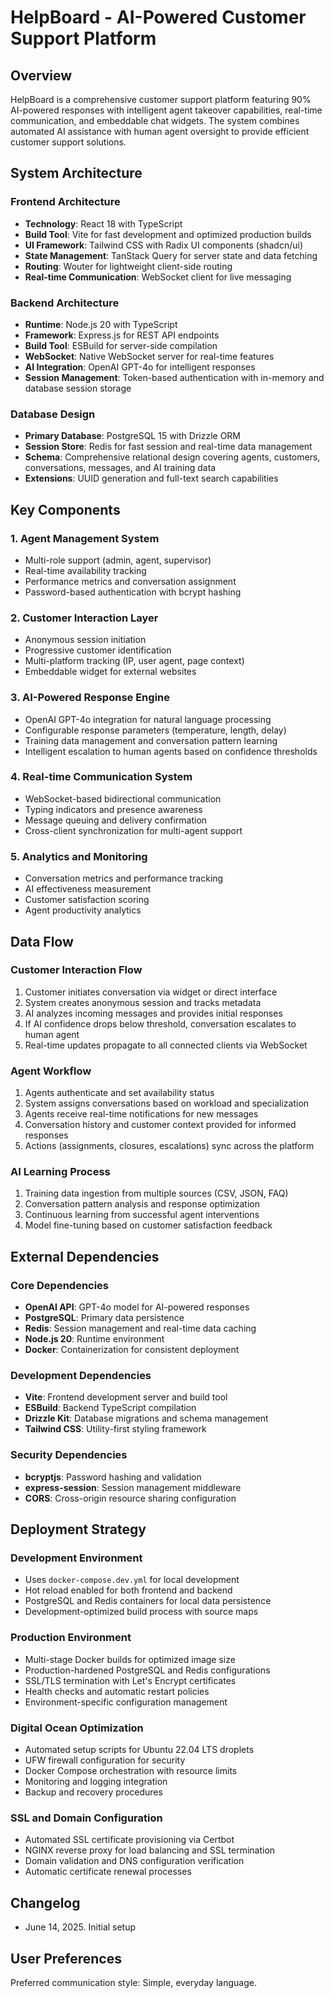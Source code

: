 # HelpBoard - AI-Powered Customer Support Platform

## Overview

HelpBoard is a comprehensive customer support platform featuring 90% AI-powered responses with intelligent agent takeover capabilities, real-time communication, and embeddable chat widgets. The system combines automated AI assistance with human agent oversight to provide efficient customer support solutions.

## System Architecture

### Frontend Architecture
- **Technology**: React 18 with TypeScript
- **Build Tool**: Vite for fast development and optimized production builds
- **UI Framework**: Tailwind CSS with Radix UI components (shadcn/ui)
- **State Management**: TanStack Query for server state and data fetching
- **Routing**: Wouter for lightweight client-side routing
- **Real-time Communication**: WebSocket client for live messaging

### Backend Architecture
- **Runtime**: Node.js 20 with TypeScript
- **Framework**: Express.js for REST API endpoints
- **Build Tool**: ESBuild for server-side compilation
- **WebSocket**: Native WebSocket server for real-time features
- **AI Integration**: OpenAI GPT-4o for intelligent responses
- **Session Management**: Token-based authentication with in-memory and database session storage

### Database Design
- **Primary Database**: PostgreSQL 15 with Drizzle ORM
- **Session Store**: Redis for fast session and real-time data management
- **Schema**: Comprehensive relational design covering agents, customers, conversations, messages, and AI training data
- **Extensions**: UUID generation and full-text search capabilities

## Key Components

### 1. Agent Management System
- Multi-role support (admin, agent, supervisor)
- Real-time availability tracking
- Performance metrics and conversation assignment
- Password-based authentication with bcrypt hashing

### 2. Customer Interaction Layer
- Anonymous session initiation
- Progressive customer identification
- Multi-platform tracking (IP, user agent, page context)
- Embeddable widget for external websites

### 3. AI-Powered Response Engine
- OpenAI GPT-4o integration for natural language processing
- Configurable response parameters (temperature, length, delay)
- Training data management and conversation pattern learning
- Intelligent escalation to human agents based on confidence thresholds

### 4. Real-time Communication System
- WebSocket-based bidirectional communication
- Typing indicators and presence awareness
- Message queuing and delivery confirmation
- Cross-client synchronization for multi-agent support

### 5. Analytics and Monitoring
- Conversation metrics and performance tracking
- AI effectiveness measurement
- Customer satisfaction scoring
- Agent productivity analytics

## Data Flow

### Customer Interaction Flow
1. Customer initiates conversation via widget or direct interface
2. System creates anonymous session and tracks metadata
3. AI analyzes incoming messages and provides initial responses
4. If AI confidence drops below threshold, conversation escalates to human agent
5. Real-time updates propagate to all connected clients via WebSocket

### Agent Workflow
1. Agents authenticate and set availability status
2. System assigns conversations based on workload and specialization
3. Agents receive real-time notifications for new messages
4. Conversation history and customer context provided for informed responses
5. Actions (assignments, closures, escalations) sync across the platform

### AI Learning Process
1. Training data ingestion from multiple sources (CSV, JSON, FAQ)
2. Conversation pattern analysis and response optimization
3. Continuous learning from successful agent interventions
4. Model fine-tuning based on customer satisfaction feedback

## External Dependencies

### Core Dependencies
- **OpenAI API**: GPT-4o model for AI-powered responses
- **PostgreSQL**: Primary data persistence
- **Redis**: Session management and real-time data caching
- **Node.js 20**: Runtime environment
- **Docker**: Containerization for consistent deployment

### Development Dependencies
- **Vite**: Frontend development server and build tool
- **ESBuild**: Backend TypeScript compilation
- **Drizzle Kit**: Database migrations and schema management
- **Tailwind CSS**: Utility-first styling framework

### Security Dependencies
- **bcryptjs**: Password hashing and validation
- **express-session**: Session management middleware
- **CORS**: Cross-origin resource sharing configuration

## Deployment Strategy

### Development Environment
- Uses `docker-compose.dev.yml` for local development
- Hot reload enabled for both frontend and backend
- PostgreSQL and Redis containers for local data persistence
- Development-optimized build process with source maps

### Production Environment
- Multi-stage Docker builds for optimized image size
- Production-hardened PostgreSQL and Redis configurations
- SSL/TLS termination with Let's Encrypt certificates
- Health checks and automatic restart policies
- Environment-specific configuration management

### Digital Ocean Optimization
- Automated setup scripts for Ubuntu 22.04 LTS droplets
- UFW firewall configuration for security
- Docker Compose orchestration with resource limits
- Monitoring and logging integration
- Backup and recovery procedures

### SSL and Domain Configuration
- Automated SSL certificate provisioning via Certbot
- NGINX reverse proxy for load balancing and SSL termination
- Domain validation and DNS configuration verification
- Automatic certificate renewal processes

## Changelog
- June 14, 2025. Initial setup

## User Preferences

Preferred communication style: Simple, everyday language.